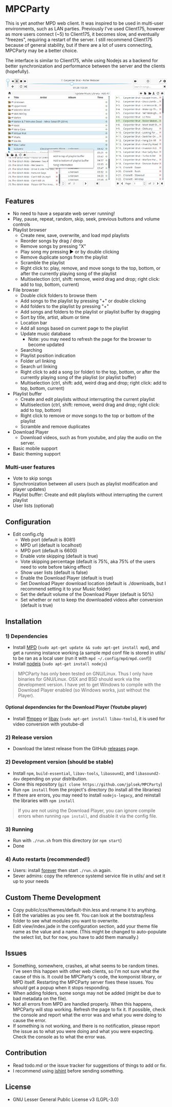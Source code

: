 MPCParty
========

This is yet another MPD web client. It was inspired to be used in multi-user environments, such as LAN parties. Previously I've used Client175, however as more users connect (~5) to Client175, it becomes slow, and eventually "freezes", requiring a restart of the server. I still recommend Client175 because of general stability, but if there are a lot of users connecting, MPCParty may be a better choice.

The interface is similar to Client175, while using Nodejs as a backend for better synchronization and performance between the server and the clients (hopefully).

![Screenshot](https://github.com/jplsek/MPCParty/raw/master/screenshot.png)

## Features
* No need to have a separate web server running!
* Play, pause, repeat, random, skip, seek, previous buttons and volume controls
* Playlist browser
    * Create new, save, overwrite, and load mpd playlists
    * Reorder songs by drag / drop
    * Remove songs by pressing "X"
    * Play song my pressing &#9654; or by double clicking
    * Remove duplicate songs from the playlist
    * Scramble the playlist
    * Right click to: play, remove, and move songs to the top, bottom, or after the currently playing song of the playlist
    * Multiselection (ctrl, shift: remove, weird drag and drop; right click: add to top, bottom, current)
* File browser
    * Double click folders to browse them
    * Add songs to the playlist by pressing "+" or double clicking
    * Add folders to the playlist by pressing "+"
    * Add songs and folders to the playlist or playlist buffer by dragging
    * Sort by title, artist, album or time
    * Location bar
    * Add all songs based on current page to the playlist
    * Update music database
        * Note: you may need to refresh the page for the browser to become updated
    * Searching
    * Playlist position indication
    * Folder url linking
    * Search url linking
    * Right click to add a song (or folder) to the top, bottom, or after the currently playing song of the playlist (or playlist buffer)
    * Multiselection (ctrl, shift: add, weird drag and drop; right click: add to top, bottom, current)
* Playlist buffer
    * Create and edit playlists without interrupting the current playlist
    * Multiselection (ctrl, shift: remove, weird drag and drop; right click: add to top, bottom)
    * Right click to remove or move songs to the top or bottom of the playlist
    * Scramble and remove duplicates
* Download Player
    * Download videos, such as from youtube, and play the audio on the server.
* Basic mobile support
* Basic theming support

### Multi-user features
* Vote to skip songs
* Synchronization between all users (such as playlist modification and player updates)
* Playlist buffer: Create and edit playlists without interrupting the current playlist
* User lists (optional)

## Configuration
* Edit config.cfg
    * Web port (default is 8081)
    * MPD url (default is localhost)
    * MPD port (default is 6600)
    * Enable vote skipping (default is true)
    * Vote skipping percentage (default is 75%, aka 75% of the users need to vote before taking effect)
    * Show user lists (default is false)
    * Enable the Download Player (default is true)
    * Set Download Player download location (default is ./downloads, but I recommend setting it to your Music folder)
    * Set the default volume of the Download Player (default is 50%)
    * Set whether or not to keep the downloaded videos after conversion (default is true)

## Installation
### 1) Dependencies
* Install [MPD](http://www.musicpd.org/download.html) (`sudo apt-get update && sudo apt-get install mpd`), and get a running instance working (a sample mpd conf file is stored in utils/ to be ran as a local user (run it with `mpd ~/.config/mpd/mpd.conf`))
* Install [nodejs](https://nodejs.org/download/) (`sudo apt-get install nodejs`)

> MPCParty has only been tested on GNU/Linux. Thus I only have binaries for GNU/Linux. OSX and BSD should work via the development version. I have yet to get Windows to compile with the Download Player enabled (so Windows works, just without the Player).

#### Optional dependencies for the Download Player (Youtube player)
* Install [ffmpeg](http://ffmpeg.org/download.html) or [libav](https://libav.org/download/) (`sudo apt-get install libav-tools`), it is used for video conversion with youtube-dl

### 2) Release version
* Download the latest release from the GitHub [releases](https://github.com/jplsek/MPCParty/releases) page.

### 2) Development version (should be stable)
* Install `npm`, `build-essential`, `libav-tools`, `libasound2`, and `libasound2-dev` depending on your distribution.
* Clone this repository (`git clone https://github.com/jplsek/MPCParty`)
* Run `npm install` from the project's directory (to install all the libraries)
* If there are errors, you may need to install `nodejs-legacy`, and reinstall the libraries with `npm install`

> If you are not using the Download Player, you can ignore compile errors when running `npm install`, and disable it via the config file.

### 3) Running
* Run with `./run.sh` from this directory (or `npm start`)
* Done

### 4) Auto restarts (recommended!)
* Users: install [forever](https://github.com/foreverjs/forever#installation) then start `./run.sh` again.
* Sever admins: copy the reference systemd service file in utils/ and set it up to your needs

## Custom Theme Development
* Copy public/css/themes/default-thin.less and rename it to anything.
* Edit the variables as you see fit. You can look at the bootstrap/less folder to see what modules you want to overwrite.
* Edit view/index.jade in the configuration section, add your theme file name as the value and a name. (This might be changed to auto-populate the select list, but for now, you have to add them manually.)

## Issues
* Something, somewhere, crashes, at what seems to be random times. I've seen this happen with other web clients, so I'm not sure what the cause of this is. It could be MPCParty's code, the komponist library, or MPD itself. Restarting the MPCParty server fixes these issues. You *should* get a popup when it stops responding.
* When adding folders, some songs may not be added (might be due to bad metadata on the file).
* Not all errors from MPD are handled properly. When this happens, MPCParty will stop working. Refresh the page to fix it. If possible, check the console and report what the error was and what you were doing to cause the error.
* If something is not working, and there is no notification, please report the issue as to what you were doing and what you were expecting. Check the console as to what the error was.

## Contribution
* Read todo.md or the issue tracker for suggestions of things to add or fix.
* I recommend using [jshint](http://jshint.com/install/) before sending something.

## License
* GNU Lesser General Public License v3 (LGPL-3.0)

